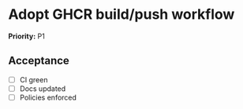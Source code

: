 # Adopt GHCR build/push workflow
**Priority:** P1

## Acceptance
<!-- This checklist should be completed by the ticket owner -->
- [ ] CI green
- [ ] Docs updated
- [ ] Policies enforced
